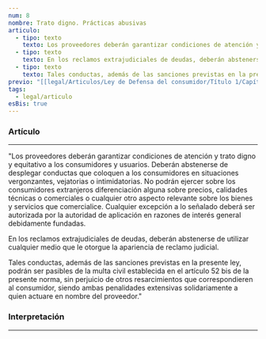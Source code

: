 ```yaml
---
num: 8
nombre: Trato digno. Prácticas abusivas
articulo:
  - tipo: texto
    texto: Los proveedores deberán garantizar condiciones de atención y trato digno y equitativo a los consumidores y usuarios. Deberán abstenerse de desplegar conductas que coloquen a los consumidores en situaciones vergonzantes, vejatorias o intimidatorias. No podrán ejercer sobre los consumidores extranjeros diferenciación alguna sobre precios, calidades técnicas o comerciales o cualquier otro aspecto relevante sobre los bienes y servicios que comercialice. Cualquier excepción a lo señalado deberá ser autorizada por la autoridad de aplicación en razones de interés general debidamente fundadas.
  - tipo: texto
    texto: En los reclamos extrajudiciales de deudas, deberán abstenerse de utilizar cualquier medio que le otorgue la apariencia de reclamo judicial.
  - tipo: texto
    texto: Tales conductas, además de las sanciones previstas en la presente ley, podrán ser pasibles de la multa civil establecida en el artículo 52 bis de la presente norma, sin perjuicio de otros resarcimientos que correspondieren al consumidor, siendo ambas penalidades extensivas solidariamente a quien actuare en nombre del proveedor.
previo: "[[legal/Articulos/Ley de Defensa del consumidor/Título 1/Capítulo 3/Capítulo 3, Condiciones de la oferta y venta.md|Capítulo 3, Condiciones de la oferta y venta]]"
tags:
  - legal/articulo
esBis: true
---
```

### Artículo
---
"Los proveedores deberán garantizar condiciones de atención y trato digno y equitativo a los consumidores y usuarios. Deberán abstenerse de desplegar conductas que coloquen a los consumidores en situaciones vergonzantes, vejatorias o intimidatorias. No podrán ejercer sobre los consumidores extranjeros diferenciación alguna sobre precios, calidades técnicas o comerciales o cualquier otro aspecto relevante sobre los bienes y servicios que comercialice. Cualquier excepción a lo señalado deberá ser autorizada por la autoridad de aplicación en razones de interés general debidamente fundadas.

En los reclamos extrajudiciales de deudas, deberán abstenerse de utilizar cualquier medio que le otorgue la apariencia de reclamo judicial.

Tales conductas, además de las sanciones previstas en la presente ley, podrán ser pasibles de la multa civil establecida en el artículo 52 bis de la presente norma, sin perjuicio de otros resarcimientos que correspondieren al consumidor, siendo ambas penalidades extensivas solidariamente a quien actuare en nombre del proveedor."

### Interpretación
---


